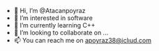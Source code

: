 - 👋 Hi, I’m @Atacanpoyraz
- 👀 I’m interested in software
- 🌱 I’m currently learning C++
- 💞️ I’m looking to collaborate on ...
- 📫 You can reach me on apoyraz38@iclıud.com 

<!---
Atacanpo/Atacanpo is a ✨ special ✨ repository because its `README.md` (this file) appears on your GitHub profile.
You can click the Preview link to take a look at your changes.
--->

